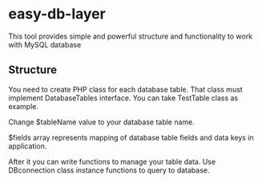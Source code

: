 # easy-db-layer
This tool provides simple and powerful structure and functionality to work with MySQL database

## Structure
You need to create PHP class for each database table. That class must implement DatabaseTables interface. You can take TestTable class as example.

Change $tableName value to your database table name.

$fields array represents mapping of database table fields and data keys in application.

After it you can write functions to manage your table data. Use DBconnection class instance functions to query to database.

